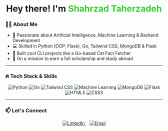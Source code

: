 <h1 align="center">
  Hey there! I'm <span style="color:#32CD32;">Shahrzad Taherzadeh</span>
</h1>

### 👩‍💻 About Me
 
- 🚀 Passionate about Artificial Intelligence, Machine Learning & Backend Development  
- 💻 Skilled in Python (OOP, Flask), Go, Tailwind CSS, MongoDB & Flask  
- 🐍 Built cool CLI projects like a Go-based Cat Fact Fetcher  
- 🎯 On a mission to earn a full scholarship and study abroad  

---

### 🔥 Tech Stack & Skills

<p align="center">
  <img alt="Python" src="https://img.shields.io/badge/Python-3776AB?style=for-the-badge&logo=python&logoColor=white" />
  <img alt="Go" src="https://img.shields.io/badge/Go-00ADD8?style=for-the-badge&logo=go&logoColor=white" />
  <img alt="Tailwind CSS" src="https://img.shields.io/badge/Tailwind_CSS-38B2AC?style=for-the-badge&logo=tailwind-css&logoColor=white" />
  <img alt="Machine Learning" src="https://img.shields.io/badge/Machine_Learning-32CD32?style=for-the-badge&logo=tensorflow&logoColor=white" />
  <img alt="MongoDB" src="https://img.shields.io/badge/MongoDB-47A248?style=for-the-badge&logo=mongodb&logoColor=white" />
  <img alt="Flask" src="https://img.shields.io/badge/Flask-000000?style=for-the-badge&logo=flask&logoColor=white" />
  <img alt="HTML5" src="https://img.shields.io/badge/HTML5-E34F26?style=for-the-badge&logo=html5&logoColor=white" />
  <img alt="CSS3" src="https://img.shields.io/badge/CSS3-1572B6?style=for-the-badge&logo=css3&logoColor=white" />
</p>

---

### 📫 Let's Connect

<p align="center">
  <a href="https://www.linkedin.com/in/shahrzad-taherzadeh" target="_blank" rel="noopener">
    <img src="https://img.shields.io/badge/LinkedIn-%230077B5.svg?style=for-the-badge&logo=linkedin&logoColor=white" alt="LinkedIn" />
  </a>
  &nbsp;&nbsp;
  <a href="mailto:shahrzad.taherzadeh12@gmail.com" target="_blank" rel="noopener">
    <img src="https://img.shields.io/badge/Email-D14836.svg?style=for-the-badge&logo=gmail&logoColor=white" alt="Email" />
  </a>
</p>
